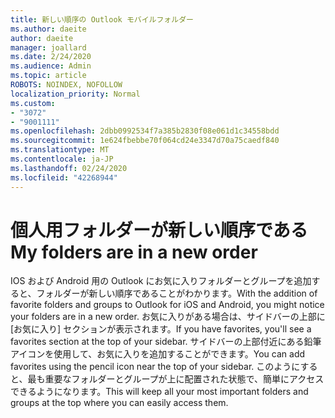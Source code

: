```yaml
---
title: 新しい順序の Outlook モバイルフォルダー
ms.author: daeite
author: daeite
manager: joallard
ms.date: 2/24/2020
ms.audience: Admin
ms.topic: article
ROBOTS: NOINDEX, NOFOLLOW
localization_priority: Normal
ms.custom:
- "3072"
- "9001111"
ms.openlocfilehash: 2dbb0992534f7a385b2830f08e061d1c34558bdd
ms.sourcegitcommit: 1e624fbebbe70f064cd24e3347d70a75caedf840
ms.translationtype: MT
ms.contentlocale: ja-JP
ms.lasthandoff: 02/24/2020
ms.locfileid: "42268944"
---
```

# <a name="my-folders-are-in-a-new-order"></a><span data-ttu-id="d477b-102">個人用フォルダーが新しい順序である</span><span class="sxs-lookup"><span data-stu-id="d477b-102">My folders are in a new order</span></span>

<span data-ttu-id="d477b-103">IOS および Android 用の Outlook にお気に入りフォルダーとグループを追加すると、フォルダーが新しい順序であることがわかります。</span><span class="sxs-lookup"><span data-stu-id="d477b-103">With the addition of favorite folders and groups to Outlook for iOS and Android, you might notice your folders are in a new order.</span></span> <span data-ttu-id="d477b-104">お気に入りがある場合は、サイドバーの上部に [お気に入り] セクションが表示されます。</span><span class="sxs-lookup"><span data-stu-id="d477b-104">If you have favorites, you'll see a favorites section at the top of your sidebar.</span></span> <span data-ttu-id="d477b-105">サイドバーの上部付近にある鉛筆アイコンを使用して、お気に入りを追加することができます。</span><span class="sxs-lookup"><span data-stu-id="d477b-105">You can add favorites using the pencil icon near the top of your sidebar.</span></span> <span data-ttu-id="d477b-106">このようにすると、最も重要なフォルダーとグループが上に配置された状態で、簡単にアクセスできるようになります。</span><span class="sxs-lookup"><span data-stu-id="d477b-106">This will keep all your most important folders and groups at the top where you can easily access them.</span></span>
